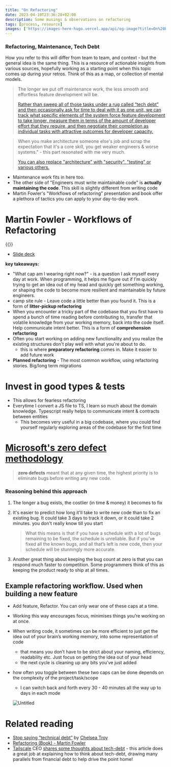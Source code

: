 ```yaml
---
title: "On Refactoring"
date: 2023-04-10T23:36:28+02:00
description: Some musings & observations on refactoring
tags: [process, resource]
images: ['https://images-here-hugo.vercel.app/api/og-image?title=On%20Refactoring']
---
```


### Refactoring, Maintenance, Tech Debt

How you refer to this will differ from team to team, and context - but the general idea is the same thing. This is a resource of actionable insights from various sources, hopefully working as a starting point when this topic comes up during your retros. Think of this as a map, or collection of mental models.

> The longer we put off maintenance work, the less smooth and effortless feature development will be.
> 
> 
> [Rather than sweep all of those tasks under a rug called “tech debt” and then occasionally ask for time to deal with it as one unit, we can track what specific elements of the system force feature development to take longer, measure them in terms of the amount of developer effort that they require, and then negotiate their completion as individual tasks with attractive outcomes for developer capacity.](https://readwise.io/reader/shared/01gtfph72hmfn4y73wsbk4pr0k)
> 

> When you make architecture someone else's job and scrap the expectation that it's a core skill, you get weaker engineers & worse systems." - this part resonated with me very much.
> 
> 
> [You can also replace "architecture" with "security", "testing" or various others.](https://readwise.io/reader/shared/01gv4fga0fc1a1ks8e4skcbp0f)
> 
- Maintenance work fits in here too.
- The other side of "Engineers must write maintainable code" is **actually maintaining the code**. This skill is slightly different from writing code
- Martin Fowler's "Workflows of refactoring" presentation and book offer a plethora of tactics you can apply to your day-to-day work.

# Martin Fowler - Workflows of Refactoring

{{<youtube vqEg37e4Mkw>}}

- [Slide deck](https://www.martinfowler.com/articles/workflowsOfRefactoring/)

**key takeaways:**

- "What cap am I wearing right now?" - is a question I ask myself every day at work. When programming, it helps me figure out if I'm quickly trying to get an idea out of my head and quickly get something working, or shaping the code to become more resilient and maintainable by future engineers.
- camp site rule - Leave code a little better than you found it. This is a form of **litter-pickup refactoring**
- When you encounter a tricky part of the codebase that you first have to spend a bunch of time reading before contributing to, transfer that volatile knowledge from your working memory, back into the code itself. Help communicate intent better. This is a form of **comprehension refactoring**
- Often you start working on adding new functionality and you realize the existing structures don't play well with what you're about to do.
  - this is where **preparatory refactoring** comes in. Make it easier to add future work
- **Planned refactoring** - The most common workflow, using refactoring stories. Big/long term migrations

# Invest in good types & tests

- This allows for fearless refactoring
- Everytime I convert a JS file to TS, I learn so much about the domain knowledge. Typescript really helps to communicate intent & contracts between entities
    - This becomes very useful in a big codebase, where you could find yourself regularly exploring areas of the codebase for the first time

# [Microsoft's zero defect methodology](https://readwise.io/reader/shared/01gv5748ynxtnb274mmwa0500t)

> **zero defects** meant that at any given time, the highest priority is to eliminate bugs before writing any new code.
> 

### Reasoning behind this approach

1. The longer a bug exists, the costlier (in time & money) it becomes to fix
2. It's easier to predict how long it'll take to write new code than to fix an existing bug. It could take 3 days to track it down, or it could take 2 minutes. you don't really know till you start
    
    > What this means is that if you have a schedule with a lot of bugs remaining to be fixed, the schedule is unreliable. But if you’ve fixed all the known bugs, and all that’s left is new code, then your schedule will be stunningly more accurate.
    > 
3. Another great thing about keeping the bug count at zero is that you can respond much faster to competition. Some programmers think of this as keeping the product ready to ship at all times.

## Example refactoring workflow. Used when building a new feature

- Add feature, Refactor. You can only wear one of these caps at a time.
- Working this way encourages focus, minimises things you’re working on at once.
- When writing code, it sometimes can be more efficient to just get the idea out of your brain’s working memory, into some representation of code
    - that means you don’t have to be strict about your naming, efficiency, readability etc. Just focus on getting the idea out of your head
    - the next cycle is cleaning up any bits you’ve just added
- how often you toggle between these two caps can be done depends on the complexity of the project/task/scope
    - I can switch back and forth every 30 - 40 minutes all the way up to days in each mode
    
    ![Untitled](https://res.cloudinary.com/hokaspokas/image/upload/v1681162730/here-hugo/ref_n85xf4.jpg)
    

# Related reading

- [Stop saying “technical debt”](https://readwise.io/reader/shared/01gtfph72hmfn4y73wsbk4pr0k) by [Chelsea Troy](https://stackoverflow.blog/author/chelsea-troy/)
- [Refactoring (Book) - Martin Fowler](https://www.oreilly.com/library/view/refactoring-improving-the/9780134757681/)
- [Tailscale](https://tailscale.com/) CEO [shares some thoughts about tech-debt](https://apenwarr.ca/log/?m=202306) - this article does a great job at explaining how to think about tech-debt, drawing many parallels from financial debt to help drive the point home! 